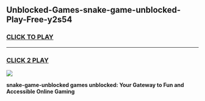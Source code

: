 
## Unblocked-Games-snake-game-unblocked-Play-Free-y2s54
<h3>
<a href="https://premium76.site?title=snake-game-unblocked&ref=23A">CLICK TO PLAY</a></h3>
<hr>

<h3>
<a href="https://premium76.site?title=snake-game-unblocked&ref=23A">CLICK 2 PLAY</a>
  
</h3>

<a href="https://premium76.site?title=snake-game-unblocked&ref=23A"><img src="https://clearcache.store/games.png"></a>


**snake-game-unblocked games unblocked: Your Gateway to Fun and Accessible Online Gaming**
